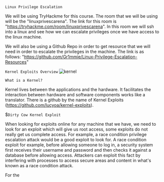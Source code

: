 `Linux Privilege Escalation` 

 We will be using TryHackme for this course. The room that we will be using will be the "linuxprivescarena". The link for this room is "https://tryhackme.com/room/linuxprivescarena". In this room we will ssh into a linux and see how we can escalate privileges once we have access to the linux machine. 
 
 We will also be using a Github Repo in order to get resource that we will need in order to escalate the privileges in the machine. The link is as follows: 
 "https://github.com/Gr1mmie/Linux-Privilege-Escalation-Resources"
 
 `Kernel Exploits Overview` 
  ![kernel](https://user-images.githubusercontent.com/93686063/221947968-acf303b0-14ae-4d0b-a849-e25db5e1a9a8.JPG)
  
  `What is a Kernel?` 
  
  Kernel lives between the applications and the hardware. It facilitates the interaction between hardware and software components works like a translator. There   is a github by the name of Kernel Exploits (https://github.com/lucyoa/kernel-exploits). 
  
  $`Dirty Cow Kernel Exploit` 
  
  When looking for exploits online for any machine that we have, we need to look for an exploit which will give us root access, some exploits do not really get   us complete access. For example, a race condition privilege escalation attack would be a good exploit to look for. A race condition exploit for example, 
  before allowing someone to log in, a security system first receives their username and password and then checks it against a database before allowing access. 
  Attackers can exploit this fact by interfering with processes to access secure areas and content in what's known as a race condition attack. 
  
  For the 

 
 
